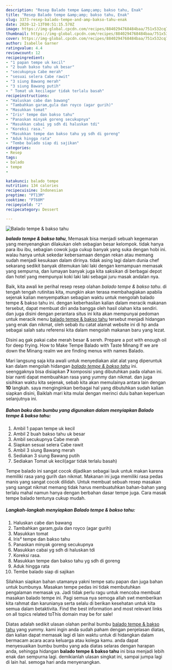 ```yaml
---
description: "Resep Balado tempe &amp;amp; bakso tahu, Enak"
title: "Resep Balado tempe &amp;amp; bakso tahu, Enak"
slug: 3373-resep-balado-tempe-and-amp-bakso-tahu-enak
date: 2020-12-13T00:51:15.570Z
image: https://img-global.cpcdn.com/recipes/8840294768484baa/751x532cq70/balado-tempe-bakso-tahu-foto-resep-utama.jpg
thumbnail: https://img-global.cpcdn.com/recipes/8840294768484baa/751x532cq70/balado-tempe-bakso-tahu-foto-resep-utama.jpg
cover: https://img-global.cpcdn.com/recipes/8840294768484baa/751x532cq70/balado-tempe-bakso-tahu-foto-resep-utama.jpg
author: Isabelle Garner
ratingvalue: 4.4
reviewcount: 12
recipeingredient:
- "1 papan tempe uk kecil"
- "2 buah bakso tahu uk besar"
- "secukupnya Cabe merah"
- "sesuai selera Cabe rawit"
- "3 siung Bawang merah"
- "3 siung Bawang putih"
- " Tomat uk kecilagar tidak terlalu basah"
recipeinstructions:
- "Haluskan cabe dan bawang"
- "Tambahkan garam,gula dan royco (agar gurih)"
- "Masukkan tomat"
- "Iris² tempe dan bakso tahu"
- "Panaskan minyak goreng secukupnya"
- "Masukkan cabai yg sdh di haluskan tdi"
- "Koreksi rasa."
- "Masukkan tempe dan bakso tahu yg sdh di goreng"
- "Aduk hingga rata"
- "Tembe balado siap di sajikan"
categories:
- Resep
tags:
- balado
- tempe
- 

katakunci: balado tempe  
nutrition: 134 calories
recipecuisine: Indonesian
preptime: "PT13M"
cooktime: "PT60M"
recipeyield: "2"
recipecategory: Dessert

---
```



![Balado tempe &amp; bakso tahu](https://img-global.cpcdn.com/recipes/8840294768484baa/751x532cq70/balado-tempe-bakso-tahu-foto-resep-utama.jpg)

<b><i>balado tempe &amp; bakso tahu</i></b>, Memasak bisa menjadi sebuah kegemaran yang menyenangkan dilakukan oleh sebagian besar kelompok. tidak hanya para ibu ibu, sebagian cowok juga cukup banyak yang suka dengan hobi ini. walau hanya untuk sekedar kebersamaan dengan rekan atau memang sudah menjadi kesukaan dalam dirinya. tidak asing lagi dalam dunia chef sekarang sedikit banyak ditemukan laki laki dengan kemampuan memasak yang sempurna, dan lumayan banyak juga kita saksikan di berbagai depot dan hotel yang mempunyai koki laki laki sebagai juru masak andalan nya.

Baik, kita awali ke perihal resep resep olahan <i>balado tempe &amp; bakso tahu</i>. di tengah tengah rutinitas kita, mungkin akan terasa membahagiakan apabila sejenak kalian menyempatkan sebagian waktu untuk mengolah balado tempe &amp; bakso tahu ini. dengan keberhasilan kalian dalam meracik makanan tersebut, dapat membuat diri anda bangga oleh hasil olahan kita sendiri. dan juga disini dengan perantara situs ini kita akan mempunyai pedoman untuk meracik menu <u>balado tempe &amp; bakso tahu</u> tersebut menjadi hidangan yang enak dan nikmat, oleh sebab itu catat alamat website ini di hp anda sebagai salah satu referensi kita dalam mengolah makanan baru yang lezat.

Disini aq gak pakai cabe merah besar &amp; sereh. Prepare a pot with enough oil for deep frying. How to Make Tempe Balado with Taste Minang If we are down the Minang realm we are finding menus with names Balado.


Mari langsung saja kita awali untuk menyediakan alat alat yang diperuntuk kan dalam mengolah hidangan <u><i>balado tempe &amp; bakso tahu</i></u> ini. seenggaknya bisa disiapkan <b>7</b> komposisi yang dibutuhkan pada olahan ini. biar nanti dapat membuahkan rasa yang yummy dan nikmat. dan juga sisihkan waktu kita sejenak, sebab kita akan memulainya antara lain dengan <b>10</b> langkah. saya menginginkan berbagai hal yang dibutuhkan sudah kalian siapkan disini, Baiklah mari kita mulai dengan merinci dulu bahan keperluan selanjutnya ini.

<!--inarticleads1-->

##### Bahan baku dan bumbu yang digunakan dalam menyiapkan Balado tempe &amp; bakso tahu:

1. Ambil 1 papan tempe uk kecil
1. Ambil 2 buah bakso tahu uk besar
1. Ambil secukupnya Cabe merah
1. Siapkan sesuai selera Cabe rawit
1. Ambil 3 siung Bawang merah
1. Sediakan 3 siung Bawang putih
1. Sediakan  Tomat uk kecil(agar tidak terlalu basah)


Tempe balado ini sangat cocok dijadikan sebagai lauk untuk makan karena memiliki rasa yang gurih dan nikmat. Makanan ini juga memiliki rasa pedas manis yang sangat cocok dilidah. Untuk membuat sebuah resep masakan yang sangat nikmat memang tidak harus membuatuhkan bahan-bahan yang terlalu mahal namun hanya dengan berbahan dasar tempe juga. Cara masak tempe balado tentunya cukup mudah. 

<!--inarticleads2-->

##### Langkah-langkah menyiapkan Balado tempe &amp; bakso tahu:

1. Haluskan cabe dan bawang
1. Tambahkan garam,gula dan royco (agar gurih)
1. Masukkan tomat
1. Iris² tempe dan bakso tahu
1. Panaskan minyak goreng secukupnya
1. Masukkan cabai yg sdh di haluskan tdi
1. Koreksi rasa.
1. Masukkan tempe dan bakso tahu yg sdh di goreng
1. Aduk hingga rata
1. Tembe balado siap di sajikan


Silahkan siapkan bahan utamanya yakni tempe satu papan dan juga bahan untuk bumbunya. Masakan tempe pedas ini tidak membutuhkan pengalaman memasak ya. Jadi tidak perlu ragu untuk mencoba membuat masakan balado tempe ini. Pagi semua nya semoga allah swt memberikan kita rahmat dan karunianya serta selalu di berikan kesehatan untuk kita semua dalam betaktivita. Find the best information and most relevant links on all topics related toThis domain may be for sale! 

Diatas adalah sedikit ulasan olahan perihal bumbu <u>balado tempe &amp; bakso tahu</u> yang yummy. kami ingin anda sudah paham dengan penjelasan diatas, dan kalian dapat memasak lagi di lain waktu untuk di hidangkan dalam bermacam acara acara keluarga atau kolega kamu. anda dapat menyesuaikan bumbu bumbu yang ada diatas selaras dengan harapan anda, sehingga hidangan <b>balado tempe &amp; bakso tahu</b> ini bisa menjadi lebih enak dan sempurna lagi. demikianlah ulasan singkat ini, sampai jumpa lagi di lain hal. semoga hari anda menyenangkan.
